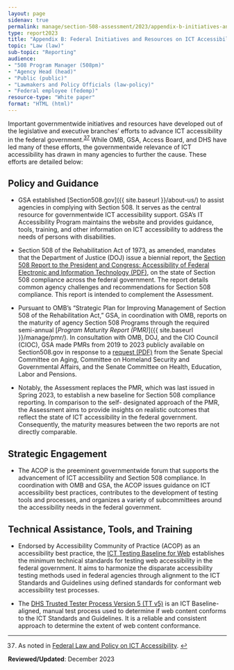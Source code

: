 ```yaml
---
layout: page
sidenav: true
permalink: manage/section-508-assessment/2023/appendix-b-initiatives-and-resources/
type: report2023
title: "Appendix B: Federal Initiatives and Resources on ICT Accessibility"
topic: "Law (law)"
sub-topic: "Reporting"
audience:
- "508 Program Manager (508pm)"
- "Agency Head (head)"
- "Public (public)"
- "Lawmakers and Policy Officials (law-policy)"
- "Federal employee (fedemp)"
resource-type: "White paper"
format: "HTML (html)"
---
```

Important governmentwide initiatives and resources have developed out of the legislative and executive branches’ efforts to advance ICT accessibility in the federal government.<sup><a href="#fn37" id="fr37">37</a></sup> While OMB, GSA, Access Board, and DHS have led many of these efforts, the governmentwide relevance of ICT accessibility has drawn in many agencies to further the cause. These efforts are detailed below:

## Policy and Guidance

* GSA established [Section508.gov]({{ site.baseurl }}/about-us/) to assist agencies in complying with Section 508. It serves as the central resource for governmentwide ICT accessibility support. GSA’s IT Accessibility Program maintains the website and provides guidance, tools, training, and other information on ICT accessibility to address the needs of persons with disabilities.

* Section 508 of the Rehabilitation Act of 1973, as amended, mandates that the Department of Justice (DOJ) issue a biennial report, the <a href="https://www.justice.gov/crt/page/file/1569331/download" target="_blank">Section 508 Report to the President and Congress: Accessibility of Federal Electronic and Information Technology (PDF)</a>, on the state of Section 508 compliance across the federal government. The report details common agency challenges and recommendations for Section 508 compliance. This report is intended to complement the Assessment.

* Pursuant to OMB’s “Strategic Plan for Improving Management of Section 508 of the Rehabilitation Act,” GSA, in coordination with OMB, reports on the maturity of agency Section 508 Programs through the required semi-annual [_Program Maturity Report (PMR)_]({{ site.baseurl }}/manage/pmr/). In consultation with OMB, DOJ, and the CIO Council (CIOC), GSA made PMRs from 2019 to 2023 publicly available on Section508.gov in response to a <a href="https://www.aging.senate.gov/imo/media/doc/letter_to_gsa_administrator_robin_carnahan_re_section_508_compliance.pdf" target="_blank">request (PDF)</a> from the Senate Special Committee on Aging, Committee on Homeland Security and Governmental Affairs, and the Senate Committee on Health, Education, Labor and Pensions.

* Notably, the Assessment replaces the PMR, which was last issued in Spring 2023, to establish a new baseline for Section 508 compliance reporting. In comparison to the self- designated approach of the PMR, the Assessment aims to provide insights on realistic outcomes that reflect the state of ICT accessibility in the federal government. Consequently, the maturity measures between the two reports are not directly comparable.

## Strategic Engagement

 * The ACOP is the preeminent governmentwide forum that supports the advancement of ICT accessibility and Section 508 compliance. In coordination with OMB and GSA, the ACOP issues guidance on ICT accessibility best practices, contributes to the development of testing tools and processes, and organizes a variety of subcommittees around the accessibility needs in the federal government.

## Technical Assistance, Tools, and Training

* Endorsed by Accessibility Community of Practice (ACOP) as an accessibility best practice, the <a href="https://ictbaseline.access-board.gov/" target="_blank">ICT Testing Baseline for Web</a> establishes the minimum technical standards for testing web accessibility in the federal government. It aims to harmonize the disparate accessibility testing methods used in federal agencies through alignment to the ICT Standards and Guidelines using defined standards for conformant web accessibility test processes.

* The <a href="https://www.dhs.gov/trusted-tester" target="_blank">DHS Trusted Tester Process Version 5 (TT v5)</a> is an ICT Baseline-aligned, manual test process used to determine if web content conforms to the ICT Standards and Guidelines. It is a reliable and consistent approach to determine the extent of web content conformance.

--- 

<div>
    <h2 style="position: absolute; clip: rect(0 0 0 0); visibility: hidden; opacity: 0;" id="footnote-label">Footnotes</h2>
    <ol start="37">
        <li id="fn37">As noted in <a href="{{site.baseurl}}manage/section-508-assessment/2023/background/#federal-law-and-policy-on-ict-accessibility">Federal Law and Policy on ICT Accessibility</a>. <a href="#fr37" aria-label="Back to content">↩</a></li>
    </ol>
</div>

**Reviewed/Updated**: December 2023